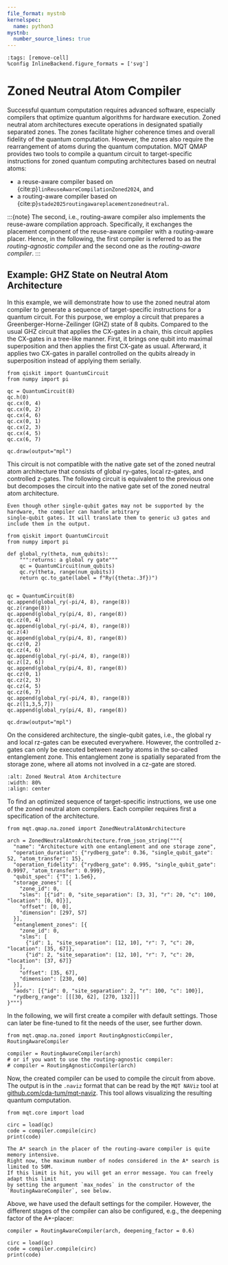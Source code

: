 ```yaml
---
file_format: mystnb
kernelspec:
  name: python3
mystnb:
  number_source_lines: true
---
```


```{code-cell} ipython3
:tags: [remove-cell]
%config InlineBackend.figure_formats = ['svg']
```

# Zoned Neutral Atom Compiler

Successful quantum computation requires advanced software, especially compilers that optimize quantum algorithms for
hardware execution.
Zoned neutral atom architectures execute operations in designated spatially separated zones.
The zones facilitate higher coherence times and overall fidelity of the quantum computation.
However, the zones also require the rearrangement of atoms during the quantum computation.
MQT QMAP provides two tools to compile a quantum circuit to target-specific instructions for zoned quantum computing architectures based on neutral atoms:

- a reuse-aware compiler based on {cite:p}`linReuseAwareCompilationZoned2024`, and
- a routing-aware compiler based on {cite:p}`stade2025routingawareplacementzonedneutral`.

:::{note}
The second, i.e., routing-aware compiler also implements the reuse-aware compilation approach.
Specifically, it exchanges the placement component of the reuse-aware compiler with a routing-aware placer.
Hence, in the following, the first compiler is referred to as the _routing-agnostic compiler_ and the second one as the _routing-aware compiler_.
:::

## Example: GHZ State on Neutral Atom Architecture

In this example, we will demonstrate how to use the zoned neutral atom compiler to generate a sequence of
target-specific instructions for a quantum circuit.
For this purpose, we employ a circuit that prepares a Greenberger-Horne-Zeilinger (GHZ) state of 8 qubits.
Compared to the usual GHZ circuit that applies the CX-gates in a chain, this circuit applies the CX-gates in a tree-like
manner.
First, it brings one qubit into maximal superposition and then applies the first CX-gate as usual.
Afterward, it applies two CX-gates in parallel controlled on the qubits already in superposition instead of applying them
serially.

```{code-cell} ipython3
from qiskit import QuantumCircuit
from numpy import pi

qc = QuantumCircuit(8)
qc.h(0)
qc.cx(0, 4)
qc.cx(0, 2)
qc.cx(4, 6)
qc.cx(0, 1)
qc.cx(2, 3)
qc.cx(4, 5)
qc.cx(6, 7)

qc.draw(output="mpl")
```

This circuit is not compatible with the native gate set of the zoned neutral atom architecture that consists of global
ry-gates, local rz-gates, and controlled z-gates.
The following circuit is equivalent to the previous one but decomposes the circuit into the native gate set of the
zoned neutral atom architecture.

```{note}
Even though other single-qubit gates may not be supported by the hardware, the compiler can handle arbitrary
single-qubit gates. It will translate them to generic u3 gates and include them in the output.
```

```{code-cell} ipython3
from qiskit import QuantumCircuit
from numpy import pi

def global_ry(theta, num_qubits):
    """:returns: a global ry gate"""
    qc = QuantumCircuit(num_qubits)
    qc.ry(theta, range(num_qubits))
    return qc.to_gate(label = f"Ry({theta:.3f})")


qc = QuantumCircuit(8)
qc.append(global_ry(-pi/4, 8), range(8))
qc.z(range(8))
qc.append(global_ry(pi/4, 8), range(8))
qc.cz(0, 4)
qc.append(global_ry(-pi/4, 8), range(8))
qc.z(4)
qc.append(global_ry(pi/4, 8), range(8))
qc.cz(0, 2)
qc.cz(4, 6)
qc.append(global_ry(-pi/4, 8), range(8))
qc.z([2, 6])
qc.append(global_ry(pi/4, 8), range(8))
qc.cz(0, 1)
qc.cz(2, 3)
qc.cz(4, 5)
qc.cz(6, 7)
qc.append(global_ry(-pi/4, 8), range(8))
qc.z([1,3,5,7])
qc.append(global_ry(pi/4, 8), range(8))

qc.draw(output="mpl")
```

On the considered architecture, the single-qubit gates, i.e., the global ry and local rz-gates can be executed everywhere.
However, the controlled z-gates can only be executed between nearby atoms in the so-called entanglement zone.
This entanglement zone is spatially separated from the storage zone, where all atoms not involved in a cz-gate are
stored.

```{image} images/zones.pdf
:alt: Zoned Neutral Atom Architecture
:width: 80%
:align: center
```

To find an optimized sequence of target-specific instructions, we use one of the zoned neutral atom compilers.
Each compiler requires first a specification of the architecture.

```{code-cell} ipython3
from mqt.qmap.na.zoned import ZonedNeutralAtomArchitecture

arch = ZonedNeutralAtomArchitecture.from_json_string("""{
  "name": "Architecture with one entanglement and one storage zone",
  "operation_duration": {"rydberg_gate": 0.36, "single_qubit_gate": 52, "atom_transfer": 15},
  "operation_fidelity": {"rydberg_gate": 0.995, "single_qubit_gate": 0.9997, "atom_transfer": 0.999},
  "qubit_spec": {"T": 1.5e6},
  "storage_zones": [{
    "zone_id": 0,
    "slms": [{"id": 0, "site_separation": [3, 3], "r": 20, "c": 100, "location": [0, 0]}],
    "offset": [0, 0],
    "dimension": [297, 57]
  }],
  "entanglement_zones": [{
    "zone_id": 0,
    "slms": [
      {"id": 1, "site_separation": [12, 10], "r": 7, "c": 20, "location": [35, 67]},
      {"id": 2, "site_separation": [12, 10], "r": 7, "c": 20, "location": [37, 67]}
    ],
    "offset": [35, 67],
    "dimension": [230, 60]
  }],
  "aods": [{"id": 0, "site_separation": 2, "r": 100, "c": 100}],
  "rydberg_range": [[[30, 62], [270, 132]]]
}""")
```

In the following, we will first create a compiler with default settings.
Those can later be fine-tuned to fit the needs of the user, see further down.

```{code-cell} ipython3
from mqt.qmap.na.zoned import RoutingAgnosticCompiler, RoutingAwareCompiler

compiler = RoutingAwareCompiler(arch)
# or if you want to use the routing-agnostic compiler:
# compiler = RoutingAgnosticCompiler(arch)
```

Now, the created compiler can be used to compile the circuit from above.
The output is in the `.naviz` format that can be read by the `MQT NAViz` tool
at [github.com/cda-tum/mqt-naviz](https://github.com/cda-tum/mqt-naviz).
This tool allows visualizing the resulting quantum computation.

```{code-cell} ipython3
from mqt.core import load

circ = load(qc)
code = compiler.compile(circ)
print(code)
```

```{note}
The A* search in the placer of the routing-aware compiler is quite memory intensive.
Right now, the maximum number of nodes considered in the A* search is limited to 50M.
If this limit is hit, you will get an error message. You can freely adapt this limit
by setting the argument `max_nodes` in the constructor of the `RoutingAwareCompiler`, see below.
```

Above, we have used the default settings for the compiler.
However, the different stages of the compiler can also be configured, e.g., the deepening factor of the A\*-placer:

```{code-cell} ipython3
compiler = RoutingAwareCompiler(arch, deepening_factor = 0.6)

circ = load(qc)
code = compiler.compile(circ)
print(code)
```
